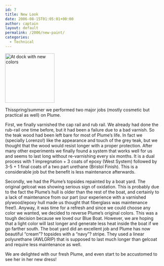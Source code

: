 ```yaml
---
id: 7
title: New Look
date: 2006-08-15T01:05:01+00:00
author: captain
layout: default
permalink: /2006/new-paint/
categories:
  - Technical
---
```

[<img src="/assets/2008/04/7260578-160x160.jpg" alt="At dock with new colors" title="_7260578" width="160" height="160" class="inlineleft size-thumbnail wp-image-13" />](/assets/2008/04/7260578.jpg)

Thisspring/summer we performed two major jobs (mostly cosmetic but practical as
well) on Plume.

First, we finally varnished the cap rail and rub rail. We already had done the
rub-rail one time before, but it had been a failure due to a bad varnish. So the
teak wood had been left bare for most of Plume’s life. In fact we (specially
Lorenzo!) like the appearance and touch of the grey teak, but we thought that
the wood would resist longer with a proper protection. After many other
experiments we finally found a system that works well for us and seems to last
long without re-varnishing every six months. It is a dual process with 1
impregnation + 3 coats of epoxy (West System) followed by 3-5 + 1 final coats of
a two part urethane (Bristol Finish). This is a considerable job but the benefit
is less maintenance afterwards.

Secondly, we had the Plume’s topsides repainted by a boat yard. The original
gelcoat was showing serious sign of oxidation. This is probably due to the fact
the Plume’s hull is older than the rest of the boat, and certainly to a lack of
maintenance from our part (our experience with a varnished plywood/epoxy hull
made us thought that fiberglass was maintenance free!). Anyway, it was time for
a refresh and since we could choose any color we wanted, we decided to reverse
Plume’s original colors. This was a tough decision because we loved our Blue
Boat. However, we are hoping that a light color will last longer and generate
less heat inside the boat if we go farther south. The boat yard did an excellent
job and Plume has now beautiful &#8220;cream&#8221;? topsides with a
&#8220;navy&#8221;? stripe. They used a linear polyurethane (AWLGRIP) that is
supposed to last much longer than gelcoat and require less maintenance as well.

We are delighted with our fresh Plume, and even start to be accustomed to see
her in her new dress!
